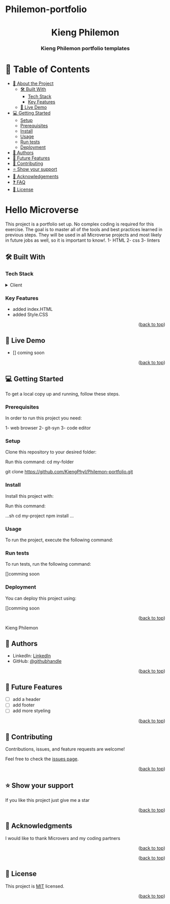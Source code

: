 # Philemon-portfolio
<a name="readme-top"></a>

<div align="center">

 # Kieng Philemon

  <h3><b>Kieng Philemon portfolio templates</b></h3>

</div>

<a name="readme-top"></a>


# 📗 Table of Contents

- [📖 About the Project](#about-project)
  - [🛠 Built With](#built-with)
    - [Tech Stack](#tech-stack)
    - [Key Features](#key-features)
  - [🚀 Live Demo](#live-demo)
- [💻 Getting Started](#getting-started)
  - [Setup](#setup)
  - [Prerequisites](#prerequisites)
  - [Install](#install)
  - [Usage](#usage)
  - [Run tests](#run-tests)
  - [Deployment](#triangular_flag_on_post-deployment)
- [👥 Authors](#authors)
- [🔭 Future Features](#future-features)
- [🤝 Contributing](#contributing)
- [⭐️ Show your support](#support)
- [🙏 Acknowledgements](#acknowledgements)
- [❓ FAQ](#faq)
- [📝 License](#license)

# Hello Microverse
This project is a  portfolio set up. No complex coding is required for this exercise. The goal is to master all of the tools and best practices learned in previous steps. They will be used in all Microverse projects and most likely in future jobs as well, so it is important to know!.
1- HTML
2- css
3- linters

## 🛠 Built With <a name="built-with"></a>

### Tech Stack <a name="tech-stack"></a>

<details>
  <summary>Client</summary>
  <ul>
    <li><a href="https://reactjs.org/">HTML</a></li>
    <li><a href="https://reactjs.org/">CSS</a></li>
  </ul>
</details>

### Key Features <a name="key-features"></a>

- added index.HTML
- added Style.CSS

<p align="right">(<a href="#readme-top">back to top</a>)</p>



## 🚀 Live Demo <a name="live-demo"></a>

- [] coming soon


<p align="right">(<a href="#readme-top">back to top</a>)</p>



## 💻 Getting Started <a name="getting-started"></a>



To get a local copy up and running, follow these steps.

### Prerequisites

In order to run this project you need:


1- web browser
2- git-syn
3- code editor

### Setup

Clone this repository to your desired folder:

Run this command:
  cd my-folder

git clone https://github.com/KiengPhyl/Philemon-portfolio.git

### Install

Install this project with:


Run this command:

...sh
  cd my-project
  npm install
  ...

### Usage

To run the project, execute the following command:



### Run tests

To run tests, run the following command:

[]comming soon


### Deployment

You can deploy this project using:

[]comming soon

<p align="right">(<a href="#readme-top">back to top</a>)</p>

Kieng Philemon



## 👥 Authors <a name="authors"></a>

- LinkedIn: [LinkedIn](https://www.linkedin.com/in/phylah-kieng-949520120/)
- GitHub: [@githubhandle](https://github.com/KiengPhyl/Hello-world.git)


<p align="right">(<a href="#readme-top">back to top</a>)</p>



## 🔭 Future Features <a name="future-features"></a>

- [ ] add a header
- [ ] add footer
- [ ] add more styeling

<p align="right">(<a href="#readme-top">back to top</a>)</p>



## 🤝 Contributing <a name="contributing"></a>

Contributions, issues, and feature requests are welcome!

Feel free to check the [issues page](../../issues/).

<p align="right">(<a href="#readme-top">back to top</a>)</p>



## ⭐️ Show your support <a name="support"></a>



If you like this project just give me a star

<p align="right">(<a href="#readme-top">back to top</a>)</p>



## 🙏 Acknowledgments <a name="acknowledgements"></a>

I would like to thank Microvers and my coding partners

<p align="right">(<a href="#readme-top">back to top</a>)</p>





<p align="right">(<a href="#readme-top">back to top</a>)</p>



## 📝 License <a name="license"></a>

This project is [MIT](./LICENSE) licensed.


<p align="right">(<a href="#readme-top">back to top</a>)</p>
